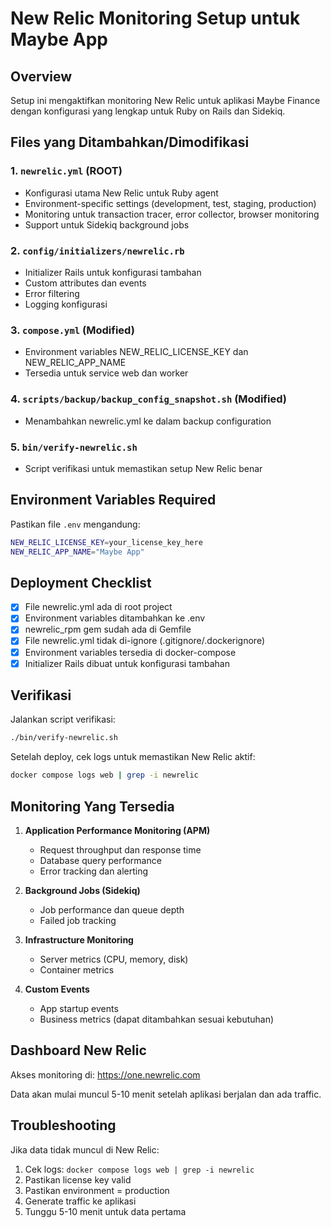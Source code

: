 # New Relic Monitoring Setup untuk Maybe App

## Overview
Setup ini mengaktifkan monitoring New Relic untuk aplikasi Maybe Finance dengan konfigurasi yang lengkap untuk Ruby on Rails dan Sidekiq.

## Files yang Ditambahkan/Dimodifikasi

### 1. `newrelic.yml` (ROOT)
- Konfigurasi utama New Relic untuk Ruby agent
- Environment-specific settings (development, test, staging, production)
- Monitoring untuk transaction tracer, error collector, browser monitoring
- Support untuk Sidekiq background jobs

### 2. `config/initializers/newrelic.rb`
- Initializer Rails untuk konfigurasi tambahan
- Custom attributes dan events
- Error filtering
- Logging konfigurasi

### 3. `compose.yml` (Modified)
- Environment variables NEW_RELIC_LICENSE_KEY dan NEW_RELIC_APP_NAME
- Tersedia untuk service web dan worker

### 4. `scripts/backup/backup_config_snapshot.sh` (Modified)
- Menambahkan newrelic.yml ke dalam backup configuration

### 5. `bin/verify-newrelic.sh`
- Script verifikasi untuk memastikan setup New Relic benar

## Environment Variables Required

Pastikan file `.env` mengandung:
```bash
NEW_RELIC_LICENSE_KEY=your_license_key_here
NEW_RELIC_APP_NAME="Maybe App"
```

## Deployment Checklist

- [x] File newrelic.yml ada di root project
- [x] Environment variables ditambahkan ke .env
- [x] newrelic_rpm gem sudah ada di Gemfile
- [x] File newrelic.yml tidak di-ignore (.gitignore/.dockerignore)
- [x] Environment variables tersedia di docker-compose
- [x] Initializer Rails dibuat untuk konfigurasi tambahan

## Verifikasi

Jalankan script verifikasi:
```bash
./bin/verify-newrelic.sh
```

Setelah deploy, cek logs untuk memastikan New Relic aktif:
```bash
docker compose logs web | grep -i newrelic
```

## Monitoring Yang Tersedia

1. **Application Performance Monitoring (APM)**
   - Request throughput dan response time
   - Database query performance
   - Error tracking dan alerting

2. **Background Jobs (Sidekiq)**
   - Job performance dan queue depth
   - Failed job tracking

3. **Infrastructure Monitoring**
   - Server metrics (CPU, memory, disk)
   - Container metrics

4. **Custom Events**
   - App startup events
   - Business metrics (dapat ditambahkan sesuai kebutuhan)

## Dashboard New Relic

Akses monitoring di: https://one.newrelic.com

Data akan mulai muncul 5-10 menit setelah aplikasi berjalan dan ada traffic.

## Troubleshooting

Jika data tidak muncul di New Relic:
1. Cek logs: `docker compose logs web | grep -i newrelic`
2. Pastikan license key valid
3. Pastikan environment = production
4. Generate traffic ke aplikasi
5. Tunggu 5-10 menit untuk data pertama
